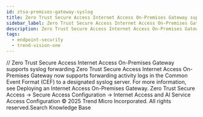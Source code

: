 ```yaml
---
id: ztsa-premises-gateway-syslog
title: Zero Trust Secure Access Internet Access On-Premises Gateway supports syslog forwarding
sidebar_label: Zero Trust Secure Access Internet Access On-Premises Gateway supports syslog forwarding
description: Zero Trust Secure Access Internet Access On-Premises Gateway supports syslog forwarding
tags:
  - endpoint-security
  - trend-vision-one
---
```


/*<![CDATA[*/ $('#title').html($('meta[name=map-description]').attr('content')); /*]]>*/ Zero Trust Secure Access Internet Access On-Premises Gateway supports syslog forwarding Zero Trust Secure Access Internet Access On-Premises Gateway now supports forwarding activity logs in the Common Event Format (CEF) to a designated syslog server. For more information, see Deploying an Internet Access On-Premises Gateway. Zero Trust Secure Access → Secure Access Configuration → Internet Access and AI Service Access Configuration © 2025 Trend Micro Incorporated. All rights reserved.Search Knowledge Base